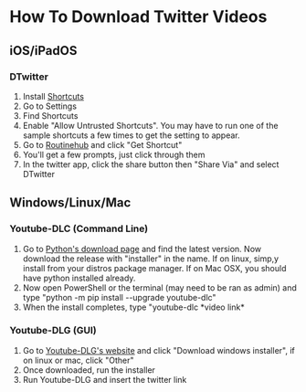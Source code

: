 # How To Download Twitter Videos


## iOS/iPadOS

### DTwitter

1. Install [Shortcuts](https://apps.apple.com/us/app/shortcuts/id915249334) 
2. Go to Settings
3. Find Shortcuts
 4. Enable "Allow Untrusted Shortcuts". You may have to run one of the sample shortcuts a few times to get the setting to appear.
 5. Go to [Routinehub](https://routinehub.co/shortcut/6166/) and click "Get Shortcut"
 6. You'll get a few prompts, just click through them
 7. In the twitter app, click the share button then "Share Via" and select DTwitter
 
## Windows/Linux/Mac
    
### Youtube-DLC (Command Line)

1. Go to [Python's download page](https://www.python.org/downloads/) and find the latest version. Now download the release with "installer" in the name. If on linux, simp,y install from your distros package manager. If on Mac OSX, you should have python installed already. 
2. Now open PowerShell or the terminal (may need to be ran as admin) and type "python -m pip install --upgrade youtube-dlc"
3. When the install completes, type "youtube-dlc \*video link*

### Youtube-DLG (GUI)

1. Go to [Youtube-DLG's website](https://mrs0m30n3.github.io/youtube-dl-gui/) and click "Download windows installer", if on linux or mac, click "Other"
2. Once downloaded, run the installer
3. Run Youtube-DLG and insert the twitter link
